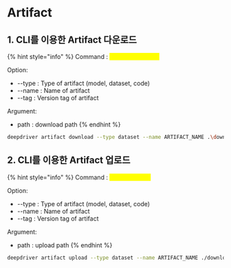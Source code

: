# Artifact

## 1. CLI를 이용한 Artifact 다운로드

{% hint style="info" %}
Command : <mark style="color:yellow;">artifact download</mark>

Option:

* \--type : Type  of artifact (model, dataset, code)
* \--name : Name of artifact
* \--tag : Version tag of artifact

Argument:

* path : download  path
{% endhint %}

```sh
deepdriver artifact download --type dataset --name ARTIFACT_NAME .\download
```

## 2. CLI를 이용한 Artifact 업로드

{% hint style="info" %}
Command : <mark style="color:yellow;">artifact upload</mark>

Option:

* \--type : Type  of artifact (model, dataset, code)
* \--name : Name of artifact
* \--tag : Version tag of artifact

Argument:

* path : upload path
{% endhint %}

```sh
deepdriver artifact upload --type dataset --name ARTIFACT_NAME ./download
```
